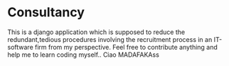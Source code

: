 # Consultancy
This is a django application which is supposed to reduce the redundant,tedious procedures involving the recruitment process in an IT-software firm from my perspective.
Feel free to contribute anything and help me to learn coding myself..
Ciao MADAFAKAss
